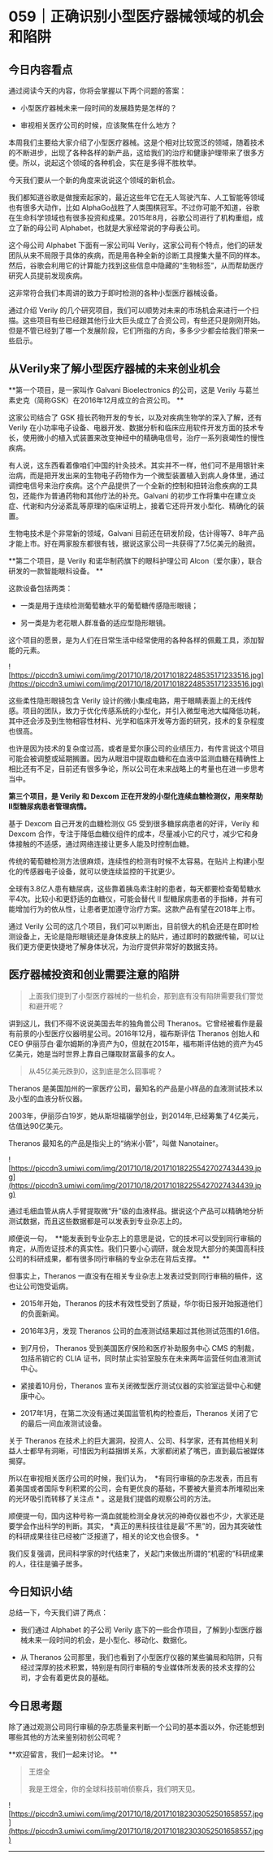 # 059｜正确识别小型医疗器械领域的机会和陷阱

## 今日内容看点

通过阅读今天的内容，你将会掌握以下两个问题的答案：

* 小型医疗器械未来一段时间的发展趋势是怎样的？

* 审视相关医疗公司的时候，应该聚焦在什么地方？

本周我们主要给大家介绍了小型医疗器械。这是个相对比较宽泛的领域，随着技术的不断进步，出现了各种各样的新产品，这给我们的治疗和健康护理带来了很多方便。所以，说起这个领域的各种机会，实在是多得不胜枚举。

今天我们要从一个新的角度来说说这个领域的新机会。

我们都知道谷歌是做搜索起家的，最近这些年它在无人驾驶汽车、人工智能等领域也有很多大动作，比如 AlphaGo战胜了人类围棋冠军。不过你可能不知道，谷歌在生命科学领域也有很多投资和成果。2015年8月，谷歌公司进行了机构重组，成立了新的母公司 Alphabet，也就是大家经常说的字母表公司。

这个母公司 Alphabet 下面有一家公司叫 Verily，这家公司有个特点，他们的研发团队从来不局限于具体的疾病，而是用各种全新的诊断工具搜集大量不同的样本。然后，谷歌会利用它的计算能力找到这些信息中隐藏的“生物标签”，从而帮助医疗研究人员提前发现疾病。

这非常符合我们本周讲的致力于即时检测的各种小型医疗器械设备。

通过介绍 Verily 的几个研究项目，我们可以顺势对未来的市场机会来进行一个扫描。这些项目有些已经跟其他行业大巨头成立了合资公司，有些还只是刚刚开始。但是不管已经到了哪一个发展阶段，它们所指的方向，多多少少都会给我们带来一些启示。

## 从Verily来了解小型医疗器械的未来创业机会

 **第一个项目，是一家叫作 Galvani Bioelectronics 的公司，这是 Verily 与葛兰素史克（简称GSK）在2016年12月成立的合资公司。 **

这家公司结合了 GSK 擅长药物开发的专长，以及对疾病生物学的深入了解，还有 Verily 在小功率电子设备、电器开发、数据分析和临床应用软件开发方面的技术专长，使用微小的植入式装置来改变神经中的精确电信号，治疗一系列衰竭性的慢性疾病。

有人说，这东西看着像咱们中国的针灸技术。其实并不一样，他们可不是用银针来治病，而是把开发出来的生物电子药物作为一个微型装置植入到病人身体里，通过调控电信号来治疗疾病。这个产品提供了一个全新的控制和扭转治愈疾病的工具包，还能作为普通药物和其他疗法的补充。Galvani 的初步工作将集中在建立炎症、代谢和内分泌紊乱等原理的临床证明上，接着它还将开发小型化、精确化的装置。

生物电技术是个非常新的领域，Galvani 目前还在研发阶段，估计得等7、8年产品才能上市。好在两家股东都很有钱，据说这家公司一共获得了7.5亿美元的融资。

 **第二个项目，是 Verily 和诺华制药旗下的眼科护理公司 Alcon（爱尔康），联合研发的一款智能眼科设备。 **

这款设备包括两类：

* 一类是用于连续检测葡萄糖水平的葡萄糖传感隐形眼镜；

* 另一类是为老花眼人群准备的适应型隐形眼镜。

这个项目的愿景，是为人们在日常生活中经常使用的各种各样的佩戴工具，添加智能的元素。

![https://piccdn3.umiwi.com/img/201710/18/201710182248535171233516.jpg](https://piccdn3.umiwi.com/img/201710/18/201710182248535171233516.jpg)

这些柔性隐形眼镜包含 Verily 设计的微小集成电路，用于眼睛表面上的无线传感。项目的团队，致力于优化传感系统的小型化，并引入微型电池大幅降低功耗，其中还会涉及到生物相容性材料、光学和临床开发等方面的研究，技术的复杂程度也很高。

也许是因为技术的复杂度过高，或者是爱尔康公司的业绩压力，有传言说这个项目可能会被调整或延期搁置。因为从眼泪中提取血糖和在血液中监测血糖在精确性上相比还有不足，目前还有很多争论，所以公司在未来战略上的考量也在进一步思考当中。

 **第三个项目，是 Verily 和 Dexcom 正在开发的小型化连续血糖检测仪，用来帮助II型糖尿病患者管理病情。**

基于 Dexcom 自己开发的血糖检测仪 G5 受到很多糖尿病患者的好评，Verily 和 Dexcom 合作，专注于降低血糖仪组件的成本，尽量减小它的尺寸，减少它和身体接触的不适感，通过网络连接让更多人能及时控制血糖。

传统的葡萄糖检测方法很麻烦，连续性的检测有时候不太容易。在贴片上构建小型化的传感器电子设备，就可以使连续监控的干扰更少。

全球有3.8亿人患有糖尿病，这些靠着胰岛素注射的患者，每天都要检查葡萄糖水平4次。比较小和更舒适的血糖仪，可能会替代 II 型糖尿病患者的手指棒，并有可能增加行为的依从性，让患者更加遵守治疗方案。这款产品有望在2018年上市。

通过 Verily 公司的这几个项目，我们可以判断出，目前很大的机会还是在即时检测设备上，无论是隐形眼镜还是身体皮肤上的贴片，通过即时的数据传输，可以让我们更方便更快捷地了解身体状况，为治疗提供非常好的数据支持。

## 医疗器械投资和创业需要注意的陷阱

> 上面我们提到了小型医疗器械的一些机会，那到底有没有陷阱需要我们警觉和避开呢？

讲到这儿，我们不得不说说美国去年的独角兽公司 Theranos。它曾经被看作是最有前景的小型医疗仪器明星公司。2016年12月，福布斯评估 Theranos 创始人和 CEO 伊丽莎白·霍尔姆斯的净资产为0，但就在2015年，福布斯评估她的资产为45亿美元，她是当时世界上靠自己赚取财富最多的女人。

> 从45亿美元跌到0，这到底是怎么回事呢？

Theranos 是美国加州的一家医疗公司，最知名的产品是小样品的血液测试技术以及小型的血液分析仪器。

2003年，伊丽莎白19岁，她从斯坦福辍学创业，到2014年,已经筹集了4亿美元，估值达90亿美元。

Theranos 最知名的产品是指尖上的“纳米小管”，叫做 Nanotainer。

![https://piccdn3.umiwi.com/img/201710/18/201710182255427027434439.jpg](https://piccdn3.umiwi.com/img/201710/18/201710182255427027434439.jpg)

通过毛细血管从病人手臂提取微“升”级的血液样品。据说这个产品可以精确地分析测试数据，而且这些数据都是可以发表到专业杂志上的。

顺便说一句，  **能发表到专业杂志上的意思是说，它的技术可以受到同行审稿的肯定，从而佐证技术的真实性。我们只要小心调研，就会发现大部分的美国高科技公司的科研成果，都有很多同行审稿的专业杂志在背后支撑。 **

但事实上，Theranos 一直没有在相关专业杂志上发表过受到同行审稿的稿件，这也让公司饱受诟病。

* 2015年开始，Theranos 的技术有效性受到了质疑，华尔街日报开始报道他们的负面新闻。

* 2016年3月，发现 Theranos 公司的血液测试结果超过其他测试范围的1.6倍。

* 到7月份， Theranos 受到美国医疗保险和医疗补助服务中心 CMS 的制裁，包括吊销它的 CLIA 证书，同时禁止实验室股东在未来两年运营任何血液测试中心。

* 紧接着10月份，Theranos 宣布关闭微型医疗测试仪器的实验室运营中心和健康中心。

* 2017年1月，在第二次没有通过美国监管机构的检查后，Theranos 关闭了它的最后一间血液测试设备。

关于 Theranos 在技术上的巨大漏洞，投资人、公司、科学家，还有其他相关利益人士都早有洞晰，可惜因为利益捆绑关系，大家都闭紧了嘴巴，直到最后被媒体揭穿。

所以在审视相关医疗公司的时候，我们认为，  *有同行审稿的杂志发表，而且有着美国或者国际专利积累的公司，会有更优良的基础，不要被大量资本所堆砌出来的光环吸引而转移了关注点 * 。这是我们提倡的观察公司的方法。

顺便提一句，国内这种号称一滴血就能检测全身状况的神奇仪器也不少，大家还是要学会作出科学的判断。其实， *真正的黑科技往往是最“不黑”的，因为其突破性的科研成果往往已经被广泛报道了，相关的论文也会很多。 *

我们反复强调，民间科学家的时代结束了，关起门来做出所谓的“机密的”科研成果的人，往往是骗子居多。

## 今日知识小结

总结一下，今天我们讲了两点：

* 我们通过 Alphabet 的子公司 Verily 底下的一些合作项目，了解到小型医疗器械未来一段时间的机会，是小型化、移动化、数据化。

* 从 Theranos 公司那里，我们也看到了小型医疗仪器的某些骗局和陷阱，只有经过深厚的技术积累，特别是有同行审稿的专业媒体所发表的技术支撑的公司，才会有着更优良的基础。

## 今日思考题

除了通过观测公司同行审稿的杂志质量来判断一个公司的基本面以外，你还能想到哪些其他的方法来鉴别初创公司呢？

 **欢迎留言，我们一起来讨论。 **

> 王煜全
> 
> 我是王煜全，你的全球科技前哨侦察兵，我们明天见。

![https://piccdn3.umiwi.com/img/201710/18/201710182303052501658557.jpg](https://piccdn3.umiwi.com/img/201710/18/201710182303052501658557.jpg)

---
